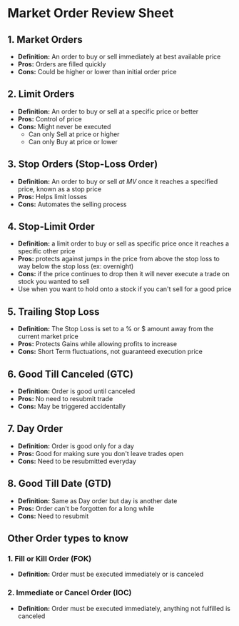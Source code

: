 # Market Order Review Sheet
## 1. Market Orders
- **Definition:** An order to buy or sell immediately at best available price
- **Pros:** Orders are filled quickly
- **Cons:** Could be higher or lower than initial order price
## 2. Limit Orders
- **Definition:** An order to buy or sell at a specific price or better
- **Pros:** Control of price
- **Cons:** Might never be executed 
  - Can only Sell at price or higher
  - Can only Buy at price or lower
## 3. Stop Orders (Stop-Loss Order)
- **Definition:** An order to buy or sell *at MV* once it reaches a specified price, known as a stop price
- **Pros:** Helps limit losses
- **Cons:** Automates the selling process
## 4. Stop-Limit Order
- **Definition:** a limit order to buy or sell as specific price once it reaches a specific other price
- **Pros:** protects against jumps in the price from above the stop loss to way below the stop loss (ex: overnight)
- **Cons:** if the price continues to drop then it will never execute a trade on stock you wanted to sell
- Use when you want to hold onto a stock if you can't sell for a good price
## 5. Trailing Stop Loss
- **Definition:** The Stop Loss is set to a % or $ amount away from the current market price
- **Pros:** Protects Gains while allowing profits to increase
- **Cons:** Short Term fluctuations, not guaranteed execution price
## 6. Good Till Canceled (GTC)
- **Definition:** Order is good until canceled
- **Pros:** No need to resubmit trade
- **Cons:** May be triggered accidentally
## 7. Day Order
- **Definition:** Order is good only for a day
- **Pros:** Good for making sure you don't leave trades open
- **Cons:** Need to be resubmitted everyday
## 8. Good Till Date (GTD)
- **Definition:** Same as Day order but day is another date
- **Pros:** Order can't be forgotten for a long while
- **Cons:** Need to resubmit
## Other Order types to know
### 1.  Fill or Kill Order (FOK)
- **Definition:** Order must be executed immediately or is canceled
### 2. Immediate or Cancel Order (IOC)
- **Definition:** Order must be executed immediately, anything not fulfilled is canceled

